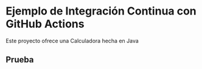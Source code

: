 # Ejemplo de Integración Continua con GitHub Actions

Este proyecto ofrece una Calculadora hecha en Java

## Prueba

